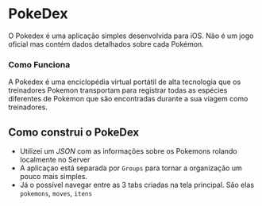 # PokeDex
O Pokedex é uma aplicação simples desenvolvida para iOS. Não é um jogo oficial mas contém dados detalhados sobre cada Pokémon. 

### Como Funciona
A Pokedex é uma enciclopédia virtual portátil de alta tecnologia que os treinadores Pokemon transportam para registrar todas as espécies diferentes de Pokemon que são encontradas durante a sua viagem como treinadores. 

## Como construi o PokeDex
* Utilizei um *JSON* com as informações sobre os Pokemons rolando localmente no Server
* A aplicaçao está separada por `Groups` para tornar a organização um pouco mais simples.
* Já o possível navegar entre as 3 tabs criadas na tela principal. São elas `pokemons`, `moves`, `itens`
